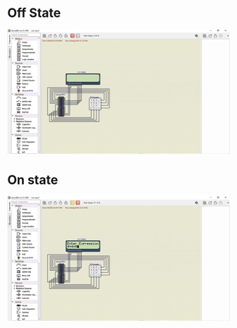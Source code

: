 # Off State
  ![offstate](https://github.com/BhargavaRaj/M2_Calculator/blob/0ad62b079d390d188250c26097cd224d7923675f/6_Output/2022-04-21%20(2).png)

# On state
![onstate](https://github.com/BhargavaRaj/M2_Calculator/blob/e404baa6f3f8ff409866f2843aac05231456cf60/6_Output/2022-04-21.png)
